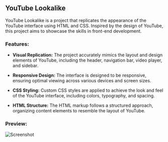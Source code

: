 ## YouTube Lookalike

YouTube Lookalike is a project that replicates the appearance of the YouTube interface using HTML and CSS. Inspired by the design of YouTube, this project aims to showcase the skills in front-end development.

### Features:

- **Visual Replication:** The project accurately mimics the layout and design elements of YouTube, including the header, navigation bar, video player, and sidebar.
  
- **Responsive Design:** The interface is designed to be responsive, ensuring optimal viewing across various devices and screen sizes.
  
- **CSS Styling:** Custom CSS styles are applied to achieve the look and feel of the YouTube interface, including colors, typography, and spacing.
  
- **HTML Structure:** The HTML markup follows a structured approach, organizing content elements to resemble the layout of YouTube.

### Preview:

![Screenshot](https://github.com/KomendaKacper/HTML-CSS/assets/127196543/3fefb410-796b-48f5-9d89-f20a0a0101ad)
